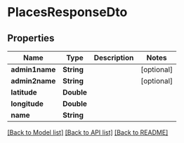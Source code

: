 # PlacesResponseDto

## Properties
Name | Type | Description | Notes
------------ | ------------- | ------------- | -------------
**admin1name** | **String** |  | [optional] 
**admin2name** | **String** |  | [optional] 
**latitude** | **Double** |  | 
**longitude** | **Double** |  | 
**name** | **String** |  | 

[[Back to Model list]](../README.md#documentation-for-models) [[Back to API list]](../README.md#documentation-for-api-endpoints) [[Back to README]](../README.md)


